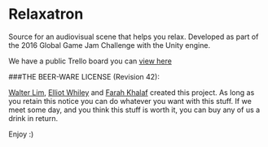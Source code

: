 # Relaxatron

Source for an audiovisual scene that helps you relax. Developed as part of the 2016 Global Game Jam Challenge with the Unity engine.

We have a public Trello board you can [view here](https://trello.com/b/icn1yLQg/relaxatron-roadmap)

###THE BEER-WARE LICENSE (Revision 42):

[Walter Lim](mailto:waltissomewhere@gmail.com), [Elliot Whiley](mailto:elliot.w@hotmail.com) and [Farah Khalaf](farah.khalaf@outlook.com) created this project.  As long as you retain this notice you can do whatever you want with this stuff. If we meet some day, and you think this stuff is worth it, you can buy any of us a drink in return.

Enjoy :)


